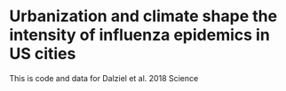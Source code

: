 # Urbanization and climate shape the intensity of influenza epidemics in US cities


This is code and data for Dalziel et al. 2018 Science

